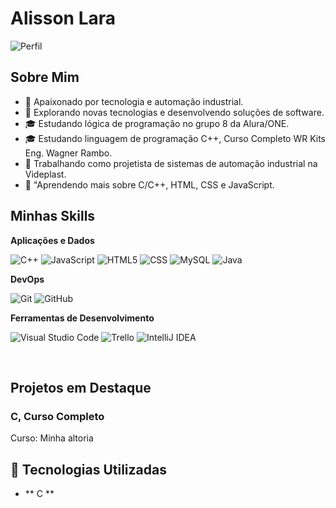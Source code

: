 # Alisson Lara

![Perfil](https://avatars.githubusercontent.com/u/149639259?v=4&size=64) <!-- Adicione uma imagem sua ou do projeto -->

## Sobre Mim

- 🤖 Apaixonado por tecnologia e automação industrial.
- 🤔 Explorando novas tecnologias e desenvolvendo soluções de software.
- 🎓 Estudando lógica de programação no grupo 8 da Alura/ONE.
- 🎓 Estudando linguagem de programação C++, Curso Completo WR Kits Eng. Wagner Rambo.
- 💼 Trabalhando como projetista de sistemas de automação industrial na Videplast.
- 🌱 "Aprendendo mais sobre C/C++, HTML, CSS e JavaScript.

## Minhas Skills

**Aplicações e Dados**

![C++](https://img.shields.io/badge/C++-00599C?style=flat-square&logo=cplusplus)
![JavaScript](https://img.shields.io/badge/-JavaScript-333333?style=flat&logo=javascript)
![HTML5](https://img.shields.io/badge/-HTML5-333333?style=flat&logo=HTML5)
![CSS](https://img.shields.io/badge/-CSS-333333?style=flat&logo=CSS3&logoColor=1572B6)
![MySQL](https://img.shields.io/badge/-MySQL-333333?style=flat&logo=mysql)
![Java](https://img.shields.io/badge/-Java-333333?style=flat&logo=java&logoColor=white)


**DevOps**

![Git](https://img.shields.io/badge/-Git-333333?style=flat&logo=git)
![GitHub](https://img.shields.io/badge/-GitHub-333333?style=flat&logo=github)

**Ferramentas de Desenvolvimento**

![Visual Studio Code](https://img.shields.io/badge/-Visual_Studio_Code-333333?style=flat&logo=visual-studio-code&logoColor=007ACC)
![Trello](https://img.shields.io/badge/-Trello-333333?style=flat&logo=trello&logoColor=007ACC)
![IntelliJ IDEA](https://img.shields.io/badge/-IntelliJ_IDEA-333333?style=flat&logo=intellij-idea&logoColor=white)


<br/>

## Projetos em Destaque

### C, Curso Completo

Curso: Minha altoria



## 🚀 Tecnologias Utilizadas

* ** C **



